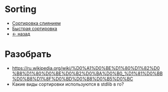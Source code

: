 # Sorting

- [Сортировка слиянием](merge_sort/README.md)
- [Быстрая сортировка](quick_sort/README.md)
- [<- назад](../README.md)

# Разобрать
- https://ru.wikipedia.org/wiki/%D0%A1%D0%BE%D1%80%D1%82%D0%B8%D1%80%D0%BE%D0%B2%D0%BA%D0%B0_%D1%81%D0%BB%D0%B8%D1%8F%D0%BD%D0%B8%D0%B5%D0%BC
- Какие виды сортировки используются в stdlib в го?